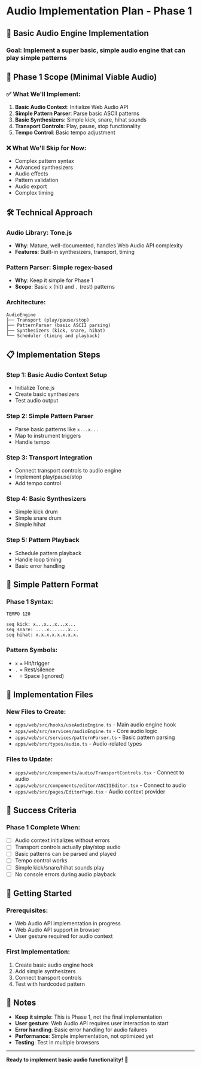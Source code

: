 # Audio Implementation Plan - Phase 1

## 🎵 **Basic Audio Engine Implementation**

### **Goal**: Implement a super basic, simple audio engine that can play simple patterns

## 🎯 **Phase 1 Scope (Minimal Viable Audio)**

### ✅ **What We'll Implement:**
1. **Basic Audio Context**: Initialize Web Audio API
2. **Simple Pattern Parser**: Parse basic ASCII patterns
3. **Basic Synthesizers**: Simple kick, snare, hihat sounds
4. **Transport Controls**: Play, pause, stop functionality
5. **Tempo Control**: Basic tempo adjustment

### ❌ **What We'll Skip for Now:**
- Complex pattern syntax
- Advanced synthesizers
- Audio effects
- Pattern validation
- Audio export
- Complex timing

## 🛠️ **Technical Approach**

### **Audio Library**: Tone.js
- **Why**: Mature, well-documented, handles Web Audio API complexity
- **Features**: Built-in synthesizers, transport, timing

### **Pattern Parser**: Simple regex-based
- **Why**: Keep it simple for Phase 1
- **Scope**: Basic `x` (hit) and `.` (rest) patterns

### **Architecture**:
```
AudioEngine
├── Transport (play/pause/stop)
├── PatternParser (basic ASCII parsing)
├── Synthesizers (kick, snare, hihat)
└── Scheduler (timing and playback)
```

## 📋 **Implementation Steps**

### **Step 1**: Basic Audio Context Setup
- Initialize Tone.js
- Create basic synthesizers
- Test audio output

### **Step 2**: Simple Pattern Parser
- Parse basic patterns like `x...x...`
- Map to instrument triggers
- Handle tempo

### **Step 3**: Transport Integration
- Connect transport controls to audio engine
- Implement play/pause/stop
- Add tempo control

### **Step 4**: Basic Synthesizers
- Simple kick drum
- Simple snare drum
- Simple hihat

### **Step 5**: Pattern Playback
- Schedule pattern playback
- Handle loop timing
- Basic error handling

## 🎵 **Simple Pattern Format**

### **Phase 1 Syntax**:
```
TEMPO 120

seq kick: x...x...x...x...
seq snare: ....x.......x...
seq hihat: x.x.x.x.x.x.x.x.
```

### **Pattern Symbols**:
- `x` = Hit/trigger
- `.` = Rest/silence
- ` ` = Space (ignored)

## 🔧 **Implementation Files**

### **New Files to Create**:
- `apps/web/src/hooks/useAudioEngine.ts` - Main audio engine hook
- `apps/web/src/services/audioEngine.ts` - Core audio logic
- `apps/web/src/services/patternParser.ts` - Basic pattern parsing
- `apps/web/src/types/audio.ts` - Audio-related types

### **Files to Update**:
- `apps/web/src/components/audio/TransportControls.tsx` - Connect to audio
- `apps/web/src/components/editor/ASCIIEditor.tsx` - Connect to audio
- `apps/web/src/pages/EditorPage.tsx` - Audio context provider

## 🎯 **Success Criteria**

### **Phase 1 Complete When**:
- [ ] Audio context initializes without errors
- [ ] Transport controls actually play/stop audio
- [ ] Basic patterns can be parsed and played
- [ ] Tempo control works
- [ ] Simple kick/snare/hihat sounds play
- [ ] No console errors during audio playback

## 🚀 **Getting Started**

### **Prerequisites**:
- Web Audio API implementation in progress
- Web Audio API support in browser
- User gesture required for audio context

### **First Implementation**:
1. Create basic audio engine hook
2. Add simple synthesizers
3. Connect transport controls
4. Test with hardcoded pattern

## 📝 **Notes**

- **Keep it simple**: This is Phase 1, not the final implementation
- **User gesture**: Web Audio API requires user interaction to start
- **Error handling**: Basic error handling for audio failures
- **Performance**: Simple implementation, not optimized yet
- **Testing**: Test in multiple browsers

---

**Ready to implement basic audio functionality!** 🎵
